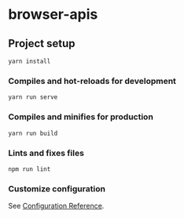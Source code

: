 # browser-apis

## Project setup

```
yarn install
```

### Compiles and hot-reloads for development

```
yarn run serve
```

### Compiles and minifies for production

```
yarn run build
```

### Lints and fixes files

```
npm run lint
```

### Customize configuration

See [Configuration Reference](https://cli.vuejs.org/config/).
